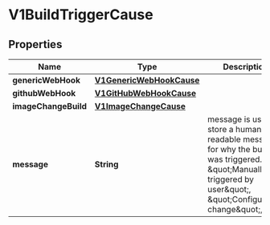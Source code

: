 
# V1BuildTriggerCause

## Properties
Name | Type | Description | Notes
------------ | ------------- | ------------- | -------------
**genericWebHook** | [**V1GenericWebHookCause**](V1GenericWebHookCause.md) |  |  [optional]
**githubWebHook** | [**V1GitHubWebHookCause**](V1GitHubWebHookCause.md) |  |  [optional]
**imageChangeBuild** | [**V1ImageChangeCause**](V1ImageChangeCause.md) |  |  [optional]
**message** | **String** | message is used to store a human readable message for why the build was triggered. E.g.: \&quot;Manually triggered by user\&quot;, \&quot;Configuration change\&quot;,etc. |  [optional]



